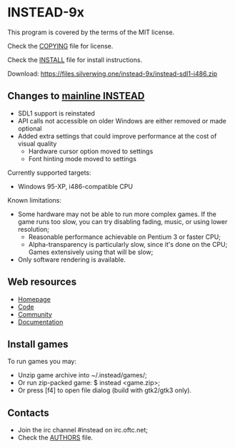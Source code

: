# INSTEAD-9x

This program is covered by the terms of the MIT license.

Check the [COPYING](COPYING) file for license.

Check the [INSTALL](INSTALL) file for install instructions.

Download: https://files.silverwing.one/instead-9x/instead-sdl1-i486.zip

## Changes to [mainline INSTEAD](https://github.com/instead-hub/instead)

- SDL1 support is reinstated
- API calls not accessible on older Windows are either removed or made optional
- Added extra settings that could improve performance at the cost of visual quality
  - Hardware cursor option moved to settings
  - Font hinting mode moved to settings

Currently supported targets:
- Windows 95-XP, i486-compatible CPU

Known limitations:
- Some hardware may not be able to run more complex games. If the game runs too slow, you can try disabling fading, music, or using lower resolution;
  - Reasonable performance achievable on Pentium 3 or faster CPU;
  - Alpha-transparency is particularly slow, since it's done on the CPU; Games extensively using that will be slow;
- Only software rendering is available.

## Web resources

- [Homepage](https://instead-hub.github.io)
- [Code](https://github.com/instead-hub/instead)
- [Community](https://instead-games.ru)
- [Documentation](https://instead-hub.github.io/#doc)

## Install games

To run games you may:

- Unzip game archive into ~/.instead/games/;
- Or run zip-packed game: $ instead <game.zip>;
- Or press [f4] to open file dialog (build with gtk2/gtk3 only).

## Contacts

- Join the irc channel #instead on irc.oftc.net;
- Check the [AUTHORS](AUTHORS) file.
